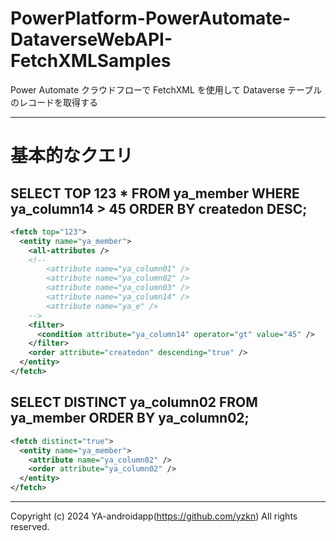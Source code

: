 # PowerPlatform-PowerAutomate-DataverseWebAPI-FetchXMLSamples

Power Automate クラウドフローで FetchXML を使用して Dataverse テーブルのレコードを取得する

---

# 基本的なクエリ

## SELECT TOP 123 * FROM ya_member WHERE ya_column14 > 45 ORDER BY createdon DESC;

```xml
<fetch top="123">
  <entity name="ya_member">
    <all-attributes />
    <!--
        <attribute name="ya_column01" />
        <attribute name="ya_column02" />
        <attribute name="ya_column03" />
        <attribute name="ya_column14" />
        <attribute name="ya_e" />
    -->
    <filter>
      <condition attribute="ya_column14" operator="gt" value="45" />
    </filter>
    <order attribute="createdon" descending="true" />
  </entity>
</fetch>
```

## SELECT DISTINCT ya_column02 FROM ya_member ORDER BY ya_column02;

```xml
<fetch distinct="true">
  <entity name="ya_member">
    <attribute name="ya_column02" />
    <order attribute="ya_column02" />
  </entity>
</fetch>
```

---

Copyright (c) 2024 YA-androidapp(https://github.com/yzkn) All rights reserved.
